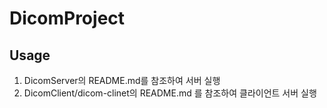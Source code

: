 # DicomProject
## Usage
1. DicomServer의 README.md를 참조하여 서버 실행
2. DicomClient/dicom-clinet의 README.md 를 참조하여 클라이언트 서버 실행